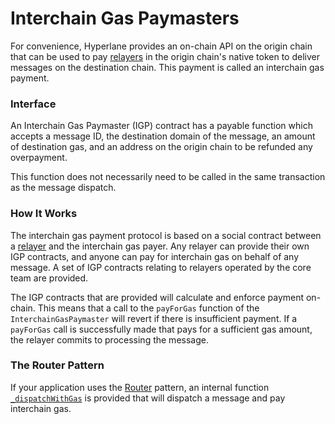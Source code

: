 # Interchain Gas Paymasters

For convenience, Hyperlane provides an on-chain API on the origin chain that can be used to pay [relayers](../../../protocol/agents/relayer.md) in the origin chain's native token to deliver messages on the destination chain. This payment is called an interchain gas payment.

### Interface

An Interchain Gas Paymaster (IGP) contract has a payable function which accepts a message ID, the destination domain of the message, an amount of destination gas, and an address on the origin chain to be refunded any overpayment.

This function does not necessarily need to be called in the same transaction as the message dispatch.

<!-- INCLUDE node_modules/@hyperlane-xyz/core/interfaces/IInterchainGasPaymaster.sol -->
<!-- END -->

### How It Works

The interchain gas payment protocol is based on a social contract between a [relayer](../../../protocol/agents/relayer.md) and the interchain gas payer. Any relayer can provide their own IGP contracts, and anyone can pay for interchain gas on behalf of any message. A set of IGP contracts relating to relayers operated by the core team are provided.

The IGP contracts that are provided will calculate and enforce payment on-chain. This means that a call to the `payForGas` function of the `InterchainGasPaymaster` will revert if there is insufficient payment. If a `payForGas` call is successfully made that pays for a sufficient gas amount, the relayer commits to processing the message.

### The Router Pattern

If your application uses the [Router](../../../sdks/building-applications/writing-contracts/router.md) pattern, an internal function [`_dispatchWithGas`](https://github.com/hyperlane-xyz/hyperlane-monorepo/blob/13daa1bd86788074686cd9a7f68cc3cf722b85e4/solidity/contracts/Router.sol#L188) is provided that will dispatch a message and pay interchain gas.
